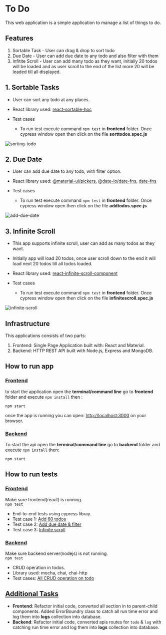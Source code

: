 # To Do
This web application is a simple application to manage a list of things to do.

## Features
  1. Sortable Task - User can drag & drop to sort todo
  2. Due Date - User can add due date to any todo and also filter with them
  3. Infitite Scroll - User can add many todo as they want, initially 20 todos will be loaded and as user scroll to the end of the list more 20 will be leaded till all displayed.


## 1. Sortable Tasks
  - User can sort any todo at any places.
  - React library used: [react-sortable-hoc](https://www.npmjs.com/package/react-sortable-hoc)
  - Test cases
      
      - To run test execute command `npm test` in <b>frontend</b> folder. Once cypress window open then click on the file <b>sorttodos.spec.js</b>


![sorting-todo](https://user-images.githubusercontent.com/40918526/122939889-a19be800-d391-11eb-833a-fa2ef9548d49.gif)



## 2. Due Date

  - User can add due date to any todo, with filter option.
  - React library used: [@material-ui/pickers](https://www.npmjs.com/package/@material-ui/pickers), [@date-io/date-fns](https://www.npmjs.com/package/@date-io/date-fns), [date-fns](https://www.npmjs.com/package/date-fns)
  - Test cases

      - To run test execute command `npm test` in <b>frontend</b> folder. Once cypress window open then click on the file <b>addtodos.spec.js</b>

![add-due-date](https://user-images.githubusercontent.com/40918526/122940119-d0b25980-d391-11eb-9b0a-be969c2dc951.gif)



## 3. Infinite Scroll

  - This app supports infinite scroll, user can add as many todos as they want.
  - Initially app will load 20 todos, once user scroll down to the end it will load next 20 todos till all todos loaded.
  - React library used: [react-infinite-scroll-component](https://www.npmjs.com/package/react-infinite-scroll-component)
  - Test cases

      - To run test execute command `npm test` in <b>frontend</b> folder. Once cypress window open then click on the file <b>infinitescroll.spec.js</b>

![infinite-scroll](https://user-images.githubusercontent.com/40918526/122940165-dc058500-d391-11eb-834c-9c1c0248653e.gif)



## Infrastructure

This applications consists of two parts:
  1. Frontend: Single Page Application built with: React and Material.
  2. Backend: HTTP REST API built with Node.js, Express and MongoDB.


## How to run app

### <u>Frontend</u>

to start the application open the <b>terminal/command line</b> go to <b>frontend</b> folder and execute `npm install` then :

`npm start`

once the app is running you can open: [http://localhost:3000](http://localhost:3000) on your browser.

### <u>Backend</u>

To start the api open the <b>terminal/command line</b> go to <b>backend</b> folder and execute `npm install` then:

`npm start`


## How to run tests

### <u>Frontend</u>
Make sure frontend(react) is running.  
`npm test`

- End-to-end tests using cypress libray.
- Test case 1: [Add 60 todos](https://www.loom.com/share/d11085a390424f88a1b23ce7b663ccde) 
- Test case 2: [Add due date & filter](https://www.loom.com/share/dd9b2b5b56394bf58c5ee137888a152e)
- Test case 3: [Infinite scroll](https://www.loom.com/share/883c89b8ab5249c8980bc09b7ce17936)


### <u>Backend</u>
Make sure backend server(nodejs) is not running.  
`npm test`

- CRUD operation in todos.
- Library used: mocha, chai, chai-http
- Test cases: [All CRUD operation on todo](https://www.loom.com/share/4df5b3b676e74cac8dbc84a8db100780)


## <u>Additional Tasks</u>

  - <b>Frontend</b>: Refactor initial code, converted all section in to parent-child components. Added ErrorBoundry class to catch all run time error and log them into <b>logs</b> collection into database.
  - <b>Backend</b>: Refactor initial code, converted apis routes for `todo` & `log` with catching run time error and log them into <b>logs</b> collection into database.
